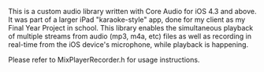 This is a custom audio library written with Core Audio for iOS 4.3 and above. It was part of a larger iPad "karaoke-style" app, done for my client as my Final Year Project in school. This library enables the simultaneous playback of multiple streams from audio (mp3, m4a, etc) files as well as recording in real-time from the iOS device's microphone, while playback is happening. 

Please refer to MixPlayerRecorder.h for usage instructions. 
